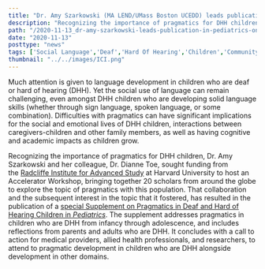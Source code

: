 ```yaml
---
title: "Dr. Amy Szarkowski (MA LEND/UMass Boston UCEDD) leads publication in Pediatrics on Pragmatics in Deaf and Hard of Hearing Children"
description: "Recognizing the importance of pragmatics for DHH children, Dr. Amy Szarkowski and her colleague, Dr. Dianne Toe, sought funding from the Radcliffe Institute for Advanced Study at Harvard University to host an Accelerator Workshop, bringing together 20 scholars from around the globe to explore the topic of pragmatics with this population."
path: "/2020-11-13_dr-amy-szarkowski-leads-publication-in-pediatrics-on-pragmatics-in-deaf-and-hard-of-hearing-children"
date: "2020-11-13"
posttype: "news"
tags: ['Social Language','Deaf','Hard Of Hearing','Children','Community Inclusion']
thumbnail: "../../images/ICI.png"
---
```


Much attention is given to language development in children who are deaf or hard of hearing (DHH). Yet the social use of language can remain challenging, even amongst DHH children who are developing solid language skills (whether through sign language, spoken language, or some combination). Difficulties with pragmatics can have significant implications for the social and emotional lives of DHH children, interactions between caregivers-children and other family members, as well as having cognitive and academic impacts as children grow.

Recognizing the importance of pragmatics for DHH children, Dr. Amy Szarkowski and her colleague, Dr. Dianne Toe, sought funding from the [Radcliffe Institute for Advanced Study](https://www.radcliffe.harvard.edu/) at Harvard University to host an Accelerator Workshop, bringing together 20 scholars from around the globe to explore the topic of pragmatics with this population. That collaboration and the subsequent interest in the topic that it fostered, has resulted in the publication of a [special Supplement on Pragmatics in Deaf and Hard of Hearing Children in _Pediatrics_](https://pediatrics.aappublications.org/content/146/Supplement_3). The supplement addresses pragmatics in children who are DHH from infancy through adolescence, and includes reflections from parents and adults who are DHH. It concludes with a call to action for medical providers, allied health professionals, and researchers, to attend to pragmatic development in children who are DHH alongside development in other domains.
